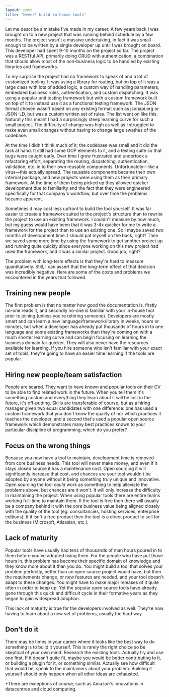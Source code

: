 ```yaml
---
layout: post
title: "Never* build in-house tools"
---
```


Let me describe a mistake I've made in my career. A few years back I was brought on to a new project that was running behind schedule by a few months. The project wasn't a massive undertaking, in fact it was small enough to be written by a single developer up until I was brought on board. This developer had spent 9-10 months on the project so far. The project was a RESTful API, primarily doing CRUD with authentication, a combination that should allow most of the non-business logic to be handled by existing libraries and frameworks.

To my surprise the project had no framework to speak of and a lot of customized tooling. It was using a library for routing, but on top of it was a large class with lots of added logic, a custom way of handling parameters, embedded business rules, authentication, and custom dispatching. It was using a popular unit testing framework but with a custom framework built on top of it to instead use it as a functional testing framework. The JSON format chosen wasn't based on any existing format such as jsonapi.org or JSON-LD, but was a custom written set of rules. The list went on like this. Naturally this meant I had a surprisingly steep learning curve for such a small project. The difficulty of change was high as well as I struggled to make even small changes without having to change large swathes of the codebase.

At the time I didn't think much of it; the codebase was small and it did the task at hand. It still had some OOP elements to it, and a testing suite so that bugs were caught early. Over time I grew frustrated and undertook a refactoring effort, separating the routing, dispatching, authentication, validation, etc. in to their own reusable components. Unfortunately&mdash;like a virus&mdash;this actually spread. The reusable components became their own internal package, and new projects were using them as their primary framework. At the time of them being picked up they allowed quicker development due to familiarity and the fact that they were engineered specifically for that company's workflow, but over time the problems became apparent.

Sometimes it may cost less upfront to build the tool yourself. It was far easier to create a framework suited to the project's structure than to rewrite the project to use an existing framework. I couldn't measure by how much, but my guess would have been that it was 3-4x quicker for me to write a framework for the project than to use an existing one. So I maybe saved two months of development time. I should pat myself on the back, right? Then we saved some more time by using the framework to get another project up and running quite quickly since everyone working on this new project had used the framework, and it was a similar project. Good job, right?

The problem with long-term effects is that they're hard to measure quantitatively. Still, I can assert that the long-term effect of that decision was incredibly negative. Here are some of the costs and problems we encountered in the years that followed.

## Training new people

The first problem is that no matter how good the documentation is, firstly no-one reads it, and secondly no-one is familiar with your in-house tool prior to joining (unless you're rehiring someone). Developers are mostly smart and can learn a new language/framework/library in weeks, hours or minutes, but when a developer has already put thousands of hours in to one language and some existing frameworks then they're coming on with a much shorter learning curve and can begin focusing on learning the business domain far quicker. They will also never have the resources available for learning. If you hire someone who isn't familiar with your exact set of tools, they're going to have an easier time learning if the tools are popular.

## Hiring new people/team satisfaction

People are scared. They want to have known and popular tools on their CV to be able to find related work in the future. When you tell them it's something custom and everything they learn about it will be lost in the future, it's off-putting. Skills are transferable of course, but as a hiring manager given two equal candidates with one difference: one has used a custom framework that you don't know the quality of nor which practices it teaches the developer, and a second that's used a popular open source framework which demonstrates many best practices known to your particular discipline of programming, which do you prefer?

## Focus on the wrong things

Because you now have a tool to maintain, development time is removed from core business needs. This tool will never make money, and even if it stays closed source it has a maintenance cost. Open sourcing it will significantly increase that cost, and chances are your tool wouldn't be adopted by anyone without it being something truly unique and innovative. Open sourcing the tool *could* work as something to help alleviate the problems above, but chances are it won't. It will only increase the difficulty in maintaining the project. When using popular tools there are entire teams working full-time to maintain them. If the tool is free then there will usually be a company behind it with the core business value being aligned closely with the quality of the tool (eg. consultancies, hosting services, enterprise editions). If it isn't a free product then the tool is a direct product to sell for the business (Microsoft, Atlassian, etc.).

## Lack of maturity

Popular tools have usually had tens of thousands of man hours poured in to them before you've adopted using them. For the people who have put those hours in, this problem has become their specific domain of knowledge and they know more about it than you do. You might build a tool that solves your problem perfectly, better than an open source project would have, but then the requirements change, or new features are needed, and your tool doesn't adapt to these changes. You might have to make major releases of it quite often in order to keep up. Yet the popular open source tools have already gone through this quick and difficult cycle in their formative years as they began to gain widespread adoption.

This lack of maturity is true for the developers involved as well. They're now having to learn about a new set of problems, usually the hard way.

## Don't do it

There may be times in your career where it looks like the best way to do something is to build it yourself. This is rarely the right choice so be skeptical of your own mind. Research the existing tools. Actually try and use one first. If it doesn't quite fit, maybe you would be better contributing to it, or building a plugin for it, or something similar. Actually see how difficult that would be, speak to the maintainers about your problem. Building it yourself should only happen when all other ideas are exhausted.

*There are exceptions of course, such as Amazon's innovations in datacentres and cloud computing.
